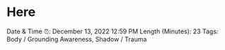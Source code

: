 # Here

Date & Time ⏰: December 13, 2022 12:59 PM
Length (Minutes): 23
Tags: Body / Grounding Awareness, Shadow / Trauma